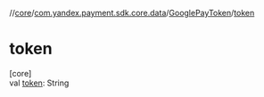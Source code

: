 //[core](../../../index.md)/[com.yandex.payment.sdk.core.data](../index.md)/[GooglePayToken](index.md)/[token](token.md)

# token

[core]\
val [token](token.md): String
